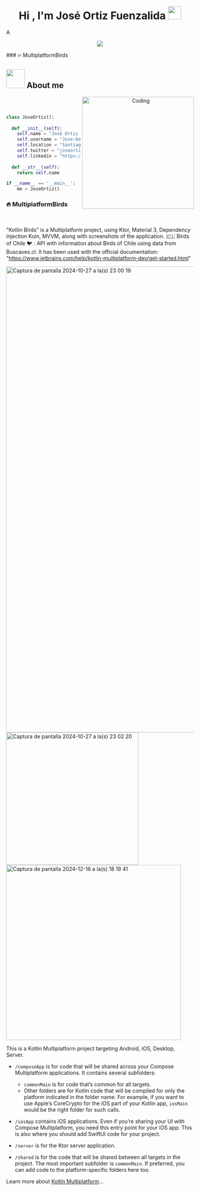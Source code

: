 <h1 align="center"><b>Hi , I'm José Ortiz Fuenzalida </b><img src="https://media.giphy.com/media/hvRJCLFzcasrR4ia7z/giphy.gif" width="35"></h1>
<!--  -->A
<p align="center">
  <a href="https://github.com/DenverCoder1/readme-typing-svg"><img src="https://readme-typing-svg.herokuapp.com?font=Time+New+Roman&color=cyan&size=25&center=true&vCenter=true&width=600&height=100&lines=José+Ortiz+Fuenzalida..&hearts;++;Android+Developer,;Engineer,;Active+ingenious/Researcher,;Love+to+learn+new+stuffs..<3"></a>
</p>
### 🔥 MultiplatformBirds


## <picture><img src = "https://github.com/7oSkaaa/7oSkaaa/blob/main/Images/about_me.gif?raw=true" width = 50px></picture> About me

<a target="_blank" align="center">
<img align="right" alt="Coding" width="300" src="https://i.pinimg.com/originals/81/17/8b/81178b47a8598f0c81c4799f2cdd4057.gif">
</a>
<br><br>


```python
class JoseOrtiz():
    
  def __init__(self):
    self.name = "José Ortiz Fuenzalida";
    self.username = "Jose-bot";
    self.location = "Santiago de Chile";
    self.twitter = "joseortizfuenzalida@gamil.com";
    self.linkedin = "https://www.linkedin.com/feed/?trk=guest_homepage-basic_google-one-tap-submit";
  
  def __str__(self):
    return self.name

if __name__ == '__main__':
    me = JoseOrtiz()
```

### 🔥 MultiplatformBirds
<br><br>
"Kotlin Birds" is a Multiplatform project, using Ktor, Material 3, Dependency injection Koin, MVVM, along with screenshots of the application. 🇨🇱 Birds of Chile 🐦 : API with information about Birds of Chile using data from Buscaves.cl.
It has been used with the official documentation: "https://www.jetbrains.com/help/kotlin-multiplatform-dev/get-started.html"

<img width="1248" alt="Captura de pantalla 2024-10-27 a la(s) 23 00 19" src="https://github.com/user-attachments/assets/d8898764-6ba6-4b53-bb4b-7351359952cc">
<img width="355" alt="Captura de pantalla 2024-10-27 a la(s) 23 02 20" src="https://github.com/user-attachments/assets/a4a5e671-a0df-4b97-88f4-8f533d5b3ae3"> 
<img width="469" alt="Captura de pantalla 2024-12-16 a la(s) 18 19 41" src="https://github.com/user-attachments/assets/332faf8a-8f52-42d7-8eaf-ec97942e554e" />




This is a Kotlin Multiplatform project targeting Android, iOS, Desktop, Server.

* `/composeApp` is for code that will be shared across your Compose Multiplatform applications.
  It contains several subfolders:
  - `commonMain` is for code that’s common for all targets.
  - Other folders are for Kotlin code that will be compiled for only the platform indicated in the folder name.
    For example, if you want to use Apple’s CoreCrypto for the iOS part of your Kotlin app,
    `iosMain` would be the right folder for such calls.

* `/iosApp` contains iOS applications. Even if you’re sharing your UI with Compose Multiplatform, 
  you need this entry point for your iOS app. This is also where you should add SwiftUI code for your project.

* `/server` is for the Ktor server application.

* `/shared` is for the code that will be shared between all targets in the project.
  The most important subfolder is `commonMain`. If preferred, you can add code to the platform-specific folders here too.


Learn more about [Kotlin Multiplatform](https://www.jetbrains.com/help/kotlin-multiplatform-dev/get-started.html)…
